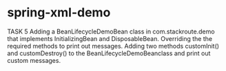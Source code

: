 # spring-xml-demo
TASK 5
Adding a BeanLifecycleDemoBean class in com.stackroute.demo that implements InitializingBean and DisposableBean.
Overriding the the required methods to print out messages. 
Adding  two methods customInit() and customDestroy() to the BeanLifecycleDemoBeanclass and print out custom messages. 
